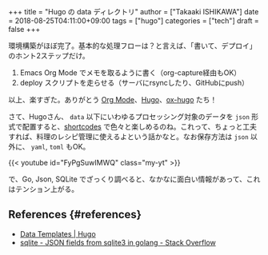 +++
title = "Hugo の data ディレクトリ"
author = ["Takaaki ISHIKAWA"]
date = 2018-08-25T04:11:00+09:00
tags = ["hugo"]
categories = ["tech"]
draft = false
+++

環境構築がほぼ完了。基本的な処理フローは？と言えば、「書いて、デプロイ」のホント2ステップだけ。

1.  Emacs Org Mode でメモを取るように書く（org-capture経由もOK）
2.  deploy スクリプトを走らせる（サーバにrsyncしたり、GitHubにpush）

以上、楽すぎた。ありがとう [Org Mode](https://orgmode.org)、[Hugo](https://gohugo.io/)、[ox-hugo](https://ox-hugo.scripter.co/) たち！

さて、Hugoさん、 `data` 以下にいわゆるプロセッシング対象のデータを `json` 形式で配置すると、[shortcodes](https://gohugo.io/content-management/shortcodes/) で色々と楽しめるのね。これって、ちょっと工夫すれば、料理のレシピ管理に使えるよという話かなと。なお保存方法は `json` 以外に、 `yaml`, `toml` もOK。

{{< youtube id="FyPgSuwIMWQ" class="my-yt" >}}

で、Go, Json, SQLite でざっくり調べると、なかなに面白い情報があって、これはテンション上がる。


## References {#references}

-   [Data Templates | Hugo](https://gohugo.io/templates/data-templates/)
-   [sqlite - JSON fields from sqlite3 in golang - Stack Overflow](https://stackoverflow.com/questions/48534992/json-fields-from-sqlite3-in-golang)
